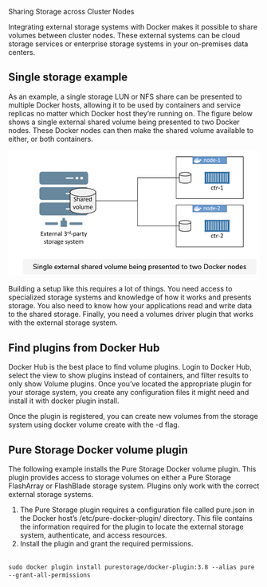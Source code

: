 Sharing Storage across Cluster Nodes

Integrating external storage systems with Docker makes it possible to share volumes between cluster nodes. These external systems can be cloud storage services or enterprise storage systems in your on-premises data centers.


## Single storage example



As an example, a single storage LUN or NFS share can be presented to multiple Docker hosts, allowing it to be used by containers and service replicas no matter which Docker host they’re running on. The figure below shows a single external shared volume being presented to two Docker nodes. These Docker nodes can then make the shared volume available to either, or both containers.


![](3rd.png)

Building a setup like this requires a lot of things. You need access to specialized storage systems and knowledge of how it works and presents storage. You also need to know how your applications read and write data to the shared storage. Finally, you need a volumes driver plugin that works with the external storage system.

## Find plugins from Docker Hub

Docker Hub is the best place to find volume plugins. Login to Docker Hub, select the view to show plugins instead of containers, and filter results to only show Volume plugins. Once you’ve located the appropriate plugin for your storage system, you create any configuration files it might need and install it with docker plugin install.

Once the plugin is registered, you can create new volumes from the storage system using docker volume create with the -d flag.


## Pure Storage Docker volume plugin

The following example installs the Pure Storage Docker volume plugin. This plugin provides access to storage volumes on either a Pure Storage FlashArray or FlashBlade storage system. Plugins only work with the correct external storage systems.

1. The Pure Storage plugin requires a configuration file called pure.json in the Docker host’s /etc/pure-docker-plugin/ directory. This file contains the information required for the plugin to locate the external storage system, authenticate, and access resources.
2. Install the plugin and grant the required permissions.


``` shell

sudo docker plugin install purestorage/docker-plugin:3.8 --alias pure --grant-all-permissions

```
